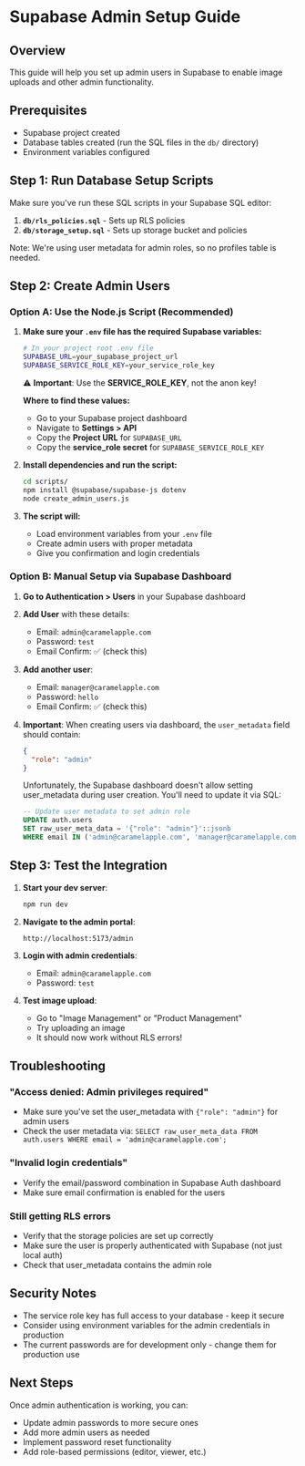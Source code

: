 # Supabase Admin Setup Guide

## Overview
This guide will help you set up admin users in Supabase to enable image uploads and other admin functionality.

## Prerequisites
- Supabase project created
- Database tables created (run the SQL files in the `db/` directory)
- Environment variables configured

## Step 1: Run Database Setup Scripts

Make sure you've run these SQL scripts in your Supabase SQL editor:

1. **`db/rls_policies.sql`** - Sets up RLS policies
2. **`db/storage_setup.sql`** - Sets up storage bucket and policies

Note: We're using user metadata for admin roles, so no profiles table is needed.

## Step 2: Create Admin Users

### Option A: Use the Node.js Script (Recommended)

1. **Make sure your `.env` file has the required Supabase variables:**
   ```bash
   # In your project root .env file
   SUPABASE_URL=your_supabase_project_url
   SUPABASE_SERVICE_ROLE_KEY=your_service_role_key
   ```
   
   ⚠️ **Important**: Use the **SERVICE_ROLE_KEY**, not the anon key!
   
   **Where to find these values:**
   - Go to your Supabase project dashboard
   - Navigate to **Settings > API**
   - Copy the **Project URL** for `SUPABASE_URL`
   - Copy the **service_role secret** for `SUPABASE_SERVICE_ROLE_KEY`

2. **Install dependencies and run the script:**
   ```bash
   cd scripts/
   npm install @supabase/supabase-js dotenv
   node create_admin_users.js
   ```

3. **The script will:**
   - Load environment variables from your `.env` file
   - Create admin users with proper metadata
   - Give you confirmation and login credentials

### Option B: Manual Setup via Supabase Dashboard

1. **Go to Authentication > Users** in your Supabase dashboard
2. **Add User** with these details:
   - Email: `admin@caramelapple.com`
   - Password: `test`
   - Email Confirm: ✅ (check this)

3. **Add another user**:
   - Email: `manager@caramelapple.com`
   - Password: `hello`
   - Email Confirm: ✅ (check this)

4. **Important**: When creating users via dashboard, the `user_metadata` field should contain:
   ```json
   {
     "role": "admin"
   }
   ```
   
   Unfortunately, the Supabase dashboard doesn't allow setting user_metadata during user creation. You'll need to update it via SQL:
   
   ```sql
   -- Update user metadata to set admin role
   UPDATE auth.users 
   SET raw_user_meta_data = '{"role": "admin"}'::jsonb
   WHERE email IN ('admin@caramelapple.com', 'manager@caramelapple.com');
   ```

## Step 3: Test the Integration

1. **Start your dev server**:
   ```bash
   npm run dev
   ```

2. **Navigate to the admin portal**:
   ```
   http://localhost:5173/admin
   ```

3. **Login with admin credentials**:
   - Email: `admin@caramelapple.com`
   - Password: `test`

4. **Test image upload**:
   - Go to "Image Management" or "Product Management"
   - Try uploading an image
   - It should now work without RLS errors!

## Troubleshooting

### "Access denied: Admin privileges required"
- Make sure you've set the user_metadata with `{"role": "admin"}` for admin users
- Check the user metadata via: `SELECT raw_user_meta_data FROM auth.users WHERE email = 'admin@caramelapple.com';`

### "Invalid login credentials"
- Verify the email/password combination in Supabase Auth dashboard
- Make sure email confirmation is enabled for the users

### Still getting RLS errors
- Verify that the storage policies are set up correctly
- Make sure the user is properly authenticated with Supabase (not just local auth)
- Check that user_metadata contains the admin role

## Security Notes

- The service role key has full access to your database - keep it secure
- Consider using environment variables for the admin credentials in production
- The current passwords are for development only - change them for production use

## Next Steps

Once admin authentication is working, you can:
- Update admin passwords to more secure ones
- Add more admin users as needed
- Implement password reset functionality
- Add role-based permissions (editor, viewer, etc.)
